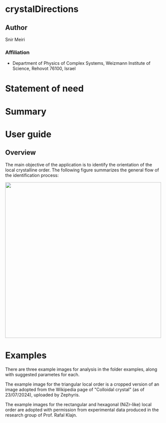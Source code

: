 # crystalDirections
## Author
Snir Meiri
### Affiliation
- Department of Physics of Complex Systems, Weizmann Institute of Science, Rehovot 76100, Israel 
# Statement of need

# Summary

# User guide

## Overview
The main objective of the application is to identify the orientation of the local crystalline order.
The following figure summarizes the general flow of the identification process:

<img src="https://github.com/SnirMeiri/crystalDirections/blob/main/Examples/triangular.png" width="500">

# Examples
There are three example images for analysis in the folder examples, along with suggested parametes for each. 

The example image for the triangular local order is a cropped version of an image adopted from the Wikipedia page of "Colloidal crystal" (as of 23/07/2024), uploaded by Zephyris.

The example images for the rectangular and hexagonal (NiZr-like) local order are adopted with permission from experimental data produced in the research group of Prof. Rafal Klajn. 
